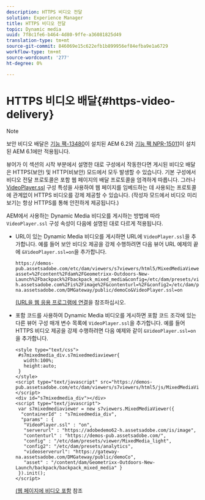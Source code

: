 ```yaml
---
description: HTTPS 비디오 전달
solution: Experience Manager
title: HTTPS 비디오 전달
topic: Dynamic media
uuid: 7f8c1fe6-b464-4d80-9ffe-a36081825d49
translation-type: tm+mt
source-git-commit: 846069e15c622efb1b899956ef84efba9e1a6729
workflow-type: tm+mt
source-wordcount: '277'
ht-degree: 0%

---
```



# HTTPS 비디오 배달{#https-video-delivery}

>[!NOTE]
>
>보안 비디오 배달은 [기능 팩-13480](https://www.adobeaemcloud.com/content/marketplace/marketplaceProxy.html?packagePath=/content/companies/public/adobe/packages/cq620/featurepack/cq-6.2.0-featurepack-13480)이 설치된 AEM 6.2와 [기능 팩 NPR-15011](https://www.adobeaemcloud.com/content/marketplace/marketplaceProxy.html?packagePath=/content/companies/public/adobe/packages/cq610/featurepack/cq-6.1.0-featurepack-15011)이 설치된 AEM 6.1에만 적용됩니다.

뷰어가 이 섹션의 시작 부분에서 설명한 대로 구성에서 작동한다면 게시된 비디오 배달은 HTTPS(보안) 및 HTTP(비보안) 모드에서 모두 발생할 수 있습니다. 기본 구성에서 비디오 전달 프로토콜은 포함 웹 페이지의 배달 프로토콜을 엄격하게 따릅니다. 그러나 [VideoPlayer.ssl](../../c-html5-s7-aem-asset-viewers/c-html5-mixedmedia-viewer-about/r-html5-mixedmedia-viewer-config-attrib/r-html5-mixedmedia-viewer-config-attrib-videoplayer-ssl.md#reference-df0a29aa8a584cebaaa1c7bb6fab362e) 구성 특성을 사용하여 웹 페이지를 임베드하는 데 사용되는 프로토콜에 관계없이 HTTPS 비디오를 강제 제공할 수 있습니다. (작성자 모드에서 비디오 미리 보기는 항상 HTTPS를 통해 안전하게 제공됩니다.)

AEM에서 사용하는 Dynamic Media 비디오를 게시하는 방법에 따라 `VideoPlayer.ssl` 구성 속성이 다음에 설명된 대로 다르게 적용됩니다.

* URL이 있는 Dynamic Media 비디오를 게시하면 URL에 `VideoPlayer.ssl`을 추가합니다. 예를 들어 보안 비디오 제공을 강제 수행하려면 다음 뷰어 URL 예제의 끝에 `&VideoPlayer.ssl=on`을 추가합니다.

   ```
   https://demos-pub.assetsadobe.com/etc/dam/viewers/s7viewers/html5/MixedMediaViewer.html?asset=%2Fcontent%2Fdam%2FGeometrixx-Outdoors-New-Launch%2Fbackpack%2Fbackpack_mixed_media&config=/etc/dam/presets/viewer/MixedMedia_light&serverUrl=https%3A%2F%2Fadobedemo62-h.assetsadobe.com%2Fis%2Fimage%2F&contenturl=%2F&config2=/etc/dam/presets/analytics&videoserverurl=https://gateway-na.assetsadobe.com/DMGateway/public/demoCo&VideoPlayer.ssl=on
   ```

   [(URL을 웹 응용 프로그램에 연결](https://docs.adobe.com/content/help/en/experience-manager-64/assets/dynamic/linking-urls-to-yourwebapplication.html)을 참조하십시오.

* 포함 코드를 사용하여 Dynamic Media 비디오를 게시하면 포함 코드 조각에 있는 다른 뷰어 구성 매개 변수 목록에 `VideoPlayer.ssl`을 추가합니다. 예를 들어 HTTPS 비디오 제공을 강제 수행하려면 다음 예제와 같이 `&VideoPlayer.ssl=on`을 추가합니다.

   ```
   <style type="text/css"> 
    #s7mixedmedia_div.s7mixedmediaviewer{ 
      width:100%;  
      height:auto; 
    } 
   </style> 
   <script type="text/javascript" src="https://demos-pub.assetsadobe.com/etc/dam/viewers/s7viewers/html5/js/MixedMediaViewer.js"></script> 
   <div id="s7mixedmedia_div"></div> 
   <script type="text/javascript"> 
    var s7mixedmediaviewer = new s7viewers.MixedMediaViewer({ 
     "containerId" : "s7mixedmedia_div", 
     "params" : {  
      "VideoPlayer.ssl" : "on", 
      "serverurl" : "https://adobedemo62-h.assetsadobe.com/is/image", 
      "contenturl" : "https://demos-pub.assetsadobe.com/",  
      "config" : "/etc/dam/presets/viewer/MixedMedia_light", 
      "config2": "/etc/dam/presets/analytics", 
      "videoserverurl": "https://gateway-na.assetsadobe.com/DMGateway/public/demoCo", 
      "asset" : "/content/dam/Geometrixx-Outdoors-New-Launch/backpack/backpack_mixed_media" } 
    }).init(); 
   </script>
   ```

   [(웹 페이지에 비디오 포함](https://docs.adobe.com/content/help/en/experience-manager-64/assets/dynamic/linking-urls-to-yourwebapplication.html) 참조


